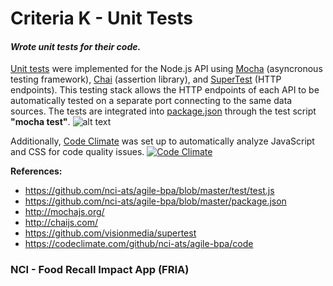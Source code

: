 # Criteria K - Unit Tests

#### _Wrote unit tests for their code._

[Unit tests](https://github.com/nci-ats/agile-bpa/blob/master/test/test.js) were implemented for the Node.js API using [Mocha](http://mochajs.org/) (asyncronous testing framework), [Chai](http://chaijs.com/) (assertion library), and [SuperTest](https://github.com/visionmedia/supertest) (HTTP endpoints).  This testing stack allows the HTTP endpoints of each API to be automatically tested on a separate port connecting to the same data sources.  The tests are integrated into [package.json](https://github.com/nci-ats/agile-bpa/blob/master/package.json) through the test script **"mocha test"**.
![alt text](https://raw.githubusercontent.com/nci-ats/agile-bpa/docs/attachments/Unit-Test.png "Unit Test")

Additionally, [Code Climate](https://codeclimate.com/github/nci-ats/agile-bpa/code) was set up to automatically analyze JavaScript and CSS for code quality issues. [![Code Climate](https://codeclimate.com/github/nci-ats/agile-bpa/badges/gpa.svg)](https://codeclimate.com/github/nci-ats/agile-bpa)

**References:**
* https://github.com/nci-ats/agile-bpa/blob/master/test/test.js
* https://github.com/nci-ats/agile-bpa/blob/master/package.json
* http://mochajs.org/
* http://chaijs.com/
* https://github.com/visionmedia/supertest
* https://codeclimate.com/github/nci-ats/agile-bpa/code

### NCI - Food Recall Impact App (FRIA)
